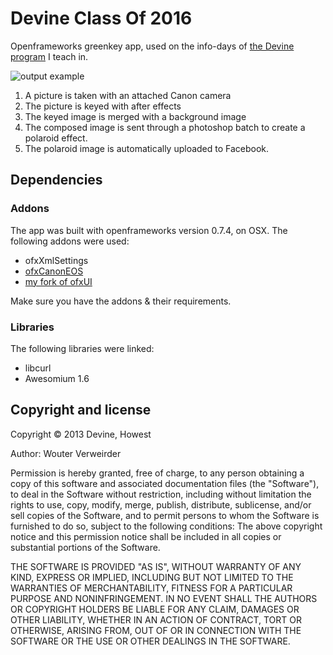 # Devine Class Of 2016

Openframeworks greenkey app, used on the info-days of [the Devine program](http://www.devine.be) I teach in.

![output example](https://raw.github.com/wouterverweirder/devineClassOf2016/master/polaroid-example.jpg)

1. A picture is taken with an attached Canon camera
2. The picture is keyed with after effects
3. The keyed image is merged with a background image
4. The composed image is sent through a photoshop batch to create a polaroid effect.
5. The polaroid image is automatically uploaded to Facebook.

## Dependencies

### Addons

The app was built with openframeworks version 0.7.4, on OSX. The following addons were used:

* ofxXmlSettings
* [ofxCanonEOS](https://github.com/wouterverweirder/ofxCanon)
* [my fork of ofxUI](https://github.com/wouterverweirder/ofxUI)

Make sure you have the addons & their requirements.

### Libraries

The following libraries were linked:

* libcurl
* Awesomium 1.6

## Copyright and license

Copyright © 2013 Devine, Howest

Author: Wouter Verweirder

Permission is hereby granted, free of charge, to any person obtaining a copy of this software and associated documentation files (the "Software"), to deal in the Software without restriction, including without limitation the rights to use, copy, modify, merge, publish, distribute, sublicense, and/or sell copies of the Software, and to permit persons to whom the Software is furnished to do so, subject to the following conditions: The above copyright notice and this permission notice shall be included in all copies or substantial portions of the Software.

THE SOFTWARE IS PROVIDED "AS IS", WITHOUT WARRANTY OF ANY KIND, EXPRESS OR IMPLIED, INCLUDING BUT NOT LIMITED TO THE WARRANTIES OF MERCHANTABILITY, FITNESS FOR A PARTICULAR PURPOSE AND NONINFRINGEMENT. IN NO EVENT SHALL THE AUTHORS OR COPYRIGHT HOLDERS BE LIABLE FOR ANY CLAIM, DAMAGES OR OTHER LIABILITY, WHETHER IN AN ACTION OF CONTRACT, TORT OR OTHERWISE, ARISING FROM, OUT OF OR IN CONNECTION WITH THE SOFTWARE OR THE USE OR OTHER DEALINGS IN THE SOFTWARE.